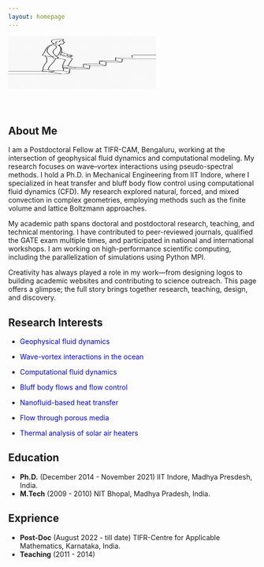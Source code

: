 ```yaml
---
layout: homepage
---
```


<img src="./assets/img/20250622_194357_1.png" alt="My Research Image" width="300" style="margin-bottom: 40px;" />

<!-- <img src="./assets/img/your_next_image.png" alt="Second Image" width="600" /> -->

## About Me

I am a Postdoctoral Fellow at TIFR-CAM, Bengaluru, working at the intersection of geophysical fluid dynamics and computational modeling. My research focuses on wave–vortex interactions using pseudo-spectral methods. I hold a Ph.D. in Mechanical Engineering from IIT Indore, where I specialized in heat transfer and bluff body flow control using computational fluid dynamics (CFD). My research explored natural, forced, and mixed convection in complex geometries, employing methods such as the finite volume and lattice Boltzmann approaches. 

My academic path spans doctoral and postdoctoral research, teaching, and technical mentoring. I have contributed to peer-reviewed journals, qualified the GATE exam multiple times, and participated in national and international workshops. I am working on high-performance scientific computing, including the parallelization of simulations using Python MPI. 

Creativity has always played a role in my work—from designing logos to building academic websites and contributing to science outreach. This page offers a glimpse; the full story brings together research, teaching, design, and discovery.

## Research Interests

- <p style="color: blue;">Geophysical fluid dynamics</p> 
- <p style="color: blue;">Wave-vortex interactions in the ocean</p>
- <p style="color: blue;">Computational fluid dynamics</p>
- <p style="color: blue;">Bluff body flows and flow control</p>
- <p style="color: blue;">Nanofluid-based heat transfer</p>
- <p style="color: blue;">Flow through porous media</p>
- <p style="color: blue;">Thermal analysis of solar air heaters</p>
<!-- - **Computer Vision:** image recognition, image generation, video captioning - **Machine Learning:** meta-learning, incremental learning, transfer learning -->

## Education

- **Ph.D.** (December 2014 - November 2021) IIT Indore, Madhya Presdesh, India.
- **M.Tech** (2009 - 2010) NIT Bhopal, Madhya Pradesh, India.

## Exprience

- **Post-Doc** (August 2022 - till date) TIFR-Centre for Applicable Mathematics, Karnataka, India.
- **Teaching** (2011 - 2014) 

<!-- - **Research Experience** (2022 - till date) 

{% include_relative _includes/publications.md %}

<!--##  Lectures/Workshop/Training Programmes Attended

- <p style="color: blue;">Yet to be updated...</p>

## National/International Courses Attended

- <p style="color: blue;">Yet to be updated...</p>

{% include_relative _includes/services.md %}

## News 

- <p style="color: blue;">Yet to be updated...</p> 

<!-- - **[Feb. 2020]** Our paper about incremental learning is accepted to CVPR 2020. - **[Feb. 2020]** We will host the ACM Multimedia Asia 2020 conference in Singapore! - **[Sept. 2019]** Our paper about few-shot learning is accepted to NeurIPS 2019. - **[Mar. 2019]** Our paper about few-shot learning is accepted to CVPR 2019. -->

<!-- ![My Research Image](./assets/img/20250622_194357_1.png) -->

